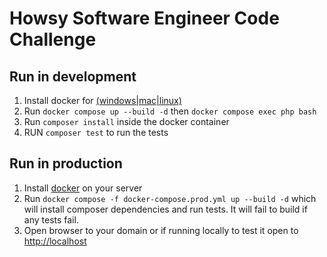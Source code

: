 # Howsy Software Engineer Code Challenge

## Run in development
1. Install docker for [(windows|mac|linux)](https://docs.docker.com/get-docker/)
2. Run `docker compose up --build -d` then `docker compose exec php bash`
3. Run `composer install` inside the docker container
4. RUN `composer test` to run the tests

## Run in production
1. Install [docker](https://docs.docker.com/desktop/install/linux-install/) on your server
2. Run `docker compose -f docker-compose.prod.yml up --build -d` which will install composer dependencies and run tests. It will fail to build if any tests fail. 
3. Open browser to your domain or if running locally to test it open to [http://localhost](http://localhost)